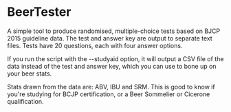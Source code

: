 # BeerTester

A simple tool to produce randomised, multiple-choice tests based on BJCP 2015 guideline data. The test and answer key are output to separate text files. Tests have 20 questions, each with four answer options.

If you run the script with the --studyaid option, it will output a CSV file of the data instead of the test and answer key, which you can use to bone up on your beer stats.

Stats drawn from the data are: ABV, IBU and SRM. This is good to know if you're studying for BCJP certification, or a Beer Sommelier or Cicerone qualification.
